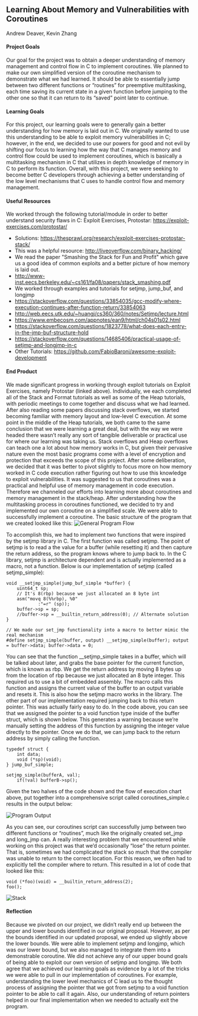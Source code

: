 ## Learning About Memory and Vulnerabilities with Coroutines
Andrew Deaver, Kevin Zhang

#### Project Goals

Our goal for the project was to obtain a deeper understanding of memory management and control flow in C to implement coroutines. We planned to make our own simplified version of the coroutine mechanism to demonstrate what we had learned. It should be able to essentially jump between two different functions or “routines” for preemptive multitasking, each time saving its current state in a given function before jumping to the other one so that it can return to its “saved” point later to continue.

#### Learning Goals

For this project, our learning goals were to generally gain a better understanding for how memory is laid out in C. We originally wanted to use this understanding to be able to exploit memory vulnerabilities in C; however, in the end, we decided to use our powers for good and not evil by shifting our focus to learning how the way that C manages memory and control flow could be used to implement coroutines, which is basically a multitasking mechanism in C that utilizes in depth knowledge of memory in C to perform its function. Overall, with this project, we were seeking to become better C developers through achieving a better understanding of the low level mechanisms that C uses to handle control flow and memory management.

#### Useful Resources

We worked through the following tutorial/module in order to better understand security flaws in C: Exploit Exercises, Protostar: https://exploit-exercises.com/protostar/
- Solutions: https://thesprawl.org/research/exploit-exercises-protostar-stack/
- This was a helpful resource: http://liveoverflow.com/binary_hacking/
- We read the paper "Smashing the Stack for Fun and Profit" which gave us a good idea of common exploits and a better picture of how memory is laid out.
- http://www-inst.eecs.berkeley.edu/~cs161/fa08/papers/stack_smashing.pdf
- We worked through examples and tutorials for setjmp, jump_buf, and longjmp
- https://stackoverflow.com/questions/33854035/gcc-modify-where-execution-continues-after-function-return/33854063
- http://web.eecs.utk.edu/~huangj/cs360/360/notes/Setjmp/lecture.html
- https://www.embecosm.com/appnotes/ean9/html/ch04s01s02.html
- https://stackoverflow.com/questions/1823778/what-does-each-entry-in-the-jmp-buf-structure-hold
- https://stackoverflow.com/questions/14685406/practical-usage-of-setjmp-and-longjmp-in-c
- Other Tutorials: https://github.com/FabioBaroni/awesome-exploit-development

#### End Product

We made significant progress in working through exploit tutorials on Exploit Exercises, namely Protostar (linked above). Individually, we each completed all of the Stack and Format tutorials as well as some of the Heap tutorials, with periodic meetings to come together and discuss what we had learned. After also reading some papers discussing stack overflows, we started becoming familiar with memory layout and low-level C execution.
At some point in the middle of the Heap tutorials, we both came to the same conclusion that we were learning a great deal, but with the way we were headed there wasn’t really any sort of tangible deliverable or practical use for where our learning was taking us. Stack overflows and Heap overflows can teach one a lot about how memory works in C, but given their pervasive nature even the most basic programs come with a level of encryption and protection that exceeds the scope of this project. After some deliberation, we decided that it was better to pivot slightly to focus more on how memory worked in C code execution rather figuring out how to use this knowledge to exploit vulnerabilities. It was suggested to us that coroutines was a practical and helpful use of memory management in code execution. Therefore we channeled our efforts into learning more about coroutines and memory management in the stack/heap. After understanding how the multitasking process in coroutines functioned, we decided to try and implemented our own coroutine on a simplified scale.
We were able to successfully implement a coroutine. The basic structure of the program that we created looked like this:
![General Program Flow](https://github.com/adeaver/SoftSysC-nanigans/tree/master/images/Structure.png)

To accomplish this, we had to implement two functions that were inspired by the setjmp library in C. The first function was called setjmp. The point of setjmp is to read a the value for a buffer (while resetting it) and then capture the return address, so the program knows where to jump back to. In the C library, setjmp is architecture dependent and is actually implemented as a macro, not a function. Below is our implementation of setjmp (called setjmp_simple):

```
void __setjmp_simple(jump_buf_simple *buffer) {
	uint64_t sp;
	// It's 8(rbp) because we just allocated an 8 byte int
    asm("movq 8(%%rbp), %0"
			:"=r" (sp));
	buffer->sp = sp;
	//buffer->sp = __builtin_return_address(0); // Alternate solution
}
 
// We made our set_jmp functionality into a macro to better mimic the real mechanism
#define setjmp_simple(buffer, output) __setjmp_simple(buffer); output = buffer->data; buffer->data = 0;
```

You can see that the function __setjmp_simple takes in a buffer, which will be talked about later, and grabs the base pointer for the current function, which is known as rbp. We get the return address by moving 8 bytes up from the location of rbp because we just allocated an 8 byte integer.  This required us to use a bit of embedded assembly. The macro calls this function and assigns the current value of the buffer to an output variable and resets it. This is also how the setjmp macro works in the library.
The other part of our implementation required jumping back to this return pointer. This was actually fairly easy to do. In the code above, you can see that we assigned the pointer to a void function type inside of the buffer struct, which is shown below. This generates a warning because we’re manually setting the address of this function by assigning the integer value directly to the pointer. Once we do that, we can jump back to the return address by simply calling the function.

```
typedef struct {
	int data;
	void (*sp)(void);
} jump_buf_simple;
 
setjmp_simple(bufferA, val);
	if(!val) bufferB->sp();
```

Given the two halves of the code shown and the flow of execution chart above, put together into a comprehensive script called coroutines_simple.c results in the output below:

![Program Output](https://github.com/adeaver/SoftSysC-nanigans/tree/master/images/Output.png)

As you can see, our coroutines script can successfully jump between two different functions or “routines”, much like the originally created set_jmp and long_jmp can.
A really interesting problem that we encountered while working on this project was that we’d occasionally “lose” the return pointer. That is, sometimes we had complicated the stack so much that the compiler was unable to return to the correct location. For this reason, we often had to explicitly tell the compiler where to return. This resulted in a lot of code that looked like this:

```
void (*foo)(void) = __builtin_return_address(2);
foo();
```

![Stack](https://github.com/adeaver/SoftSysC-nanigans/tree/master/images/Stackframe.png)

#### Reflection

Because we pivoted on our project, we didn’t really end up between the upper and lower bounds identified in our original proposal. However, as per the bounds identified in our updated proposal, we ended up slightly above the lower bounds. We were able to implement setjmp and longjmp, which was our lower bound, but we also managed to integrate them into a demonstrable coroutine. We did not achieve any of our upper bound goals of being able to exploit our own version of setjmp and longjmp.
We both agree that we achieved our learning goals as evidence by a lot of the tricks we were able to pull in our implementation of coroutines. For example, understanding the lower level mechanics of C lead us to the thought process of assigning the pointer that we got from setjmp to a void function pointer to be able to call it again. Also, our understanding of return pointers helped in our final implementation when we needed to actually exit the program.
